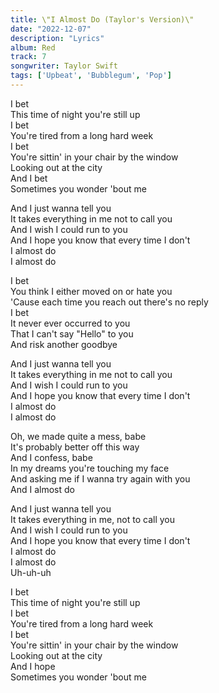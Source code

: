 ```yaml
---
title: \"I Almost Do (Taylor's Version)\"
date: "2022-12-07"
description: "Lyrics"
album: Red
track: 7
songwriter: Taylor Swift
tags: ['Upbeat', 'Bubblegum', 'Pop']
---
```

<p className="verse-one">
I bet <br />
This time of night you're still up <br />
I bet <br />
You're tired from a long hard week <br />
I bet <br />
You're sittin' in your chair by the window <br />
Looking out at the city <br />
And I bet <br />
Sometimes you wonder 'bout me <br />
</p>
<p className="chorus">
And I just wanna tell you <br />
It takes everything in me not to call you <br />
And I wish I could run to you <br />
And I hope you know that every time I don't  <br />
I almost do <br />
I almost do <br />
</p>
<p className="verse-two">
I bet <br />
You think I either moved on or hate you <br />
'Cause each time you reach out there's no reply <br />
I bet <br />
It never ever occurred to you <br />
That I can't say "Hello" to you <br />
And risk another goodbye <br />
</p>
<p className="chorus">
And I just wanna tell you <br />
It takes everything in me not to call you <br />
And I wish I could run to you <br />
And I hope you know that every time I don't <br />
I almost do <br />
I almost do <br />
</p>
<p className="bridge">
Oh, we made quite a mess, babe <br />
It's probably better off this way <br />
And I confess, babe <br />
In my dreams you're touching my face <br />
And asking me if I wanna try again with you <br />
And I almost do <br />
</p>
<p className="chorus">
And I just wanna tell you <br />
It takes everything in me, not to call you <br />
And I wish I could run to you <br />
And I hope you know that every time I don't <br />
I almost do <br />
I almost do <br />
Uh-uh-uh <br />
</p>
<p className="outro">
I bet <br />
This time of night you're still up <br />
I bet <br />
You're tired from a long hard week <br />
I bet <br />
You're sittin' in your chair by the window <br />
Looking out at the city <br />
And I hope <br />
Sometimes you wonder 'bout me  <br />
</p>